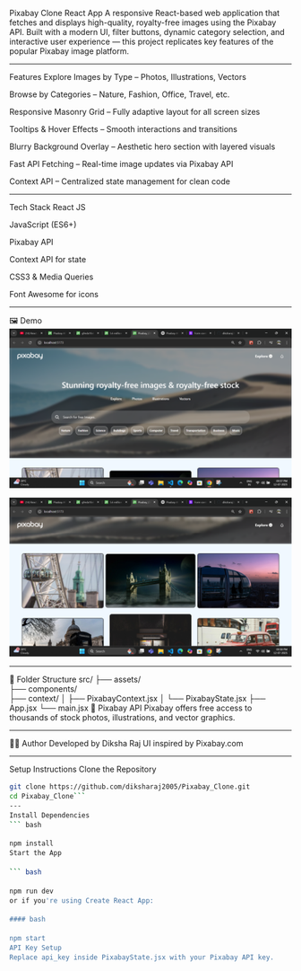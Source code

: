 Pixabay Clone React App
A responsive React-based web application that fetches and displays high-quality, royalty-free images using the Pixabay API. Built with a modern UI, filter buttons, dynamic category selection, and interactive user experience — this project replicates key features of the popular Pixabay image platform.

----

 Features
 Explore Images by Type – Photos, Illustrations, Vectors

 Browse by Categories – Nature, Fashion, Office, Travel, etc.

 Responsive Masonry Grid – Fully adaptive layout for all screen sizes

 Tooltips & Hover Effects – Smooth interactions and transitions

Blurry Background Overlay – Aesthetic hero section with layered visuals

 Fast API Fetching – Real-time image updates via Pixabay API

Context API – Centralized state management for clean code

----

Tech Stack
React JS

JavaScript (ES6+)

Pixabay API

Context API for state

CSS3 & Media Queries

Font Awesome for icons

---

🖼️ Demo
![Homepage UI](https://raw.githubusercontent.com/diksharaj2005/Pixabay_Clone/main/src/assests/homepage_ui.png)



![Pixabay_Clone](https://raw.githubusercontent.com/diksharaj2005/Pixabay_Clone/main/src/assests/image.png)

 ---
 📁 Folder Structure
src/
├── assets/               
├── components/          
├── context/
│   ├── PixabayContext.jsx
│   └── PixabayState.jsx
├── App.jsx
└── main.jsx
🔐 Pixabay API
Pixabay offers free access to thousands of stock photos, illustrations, and vector graphics.

----

 👨‍💻 Author
Developed by Diksha Raj
UI inspired by Pixabay.com


----
 Setup Instructions
Clone the Repository



```bash
git clone https://github.com/diksharaj2005/Pixabay_Clone.git
cd Pixabay_Clone```
---
Install Dependencies
``` bash

npm install
Start the App

``` bash

npm run dev
or if you're using Create React App:

#### bash

npm start
API Key Setup
Replace api_key inside PixabayState.jsx with your Pixabay API key.












